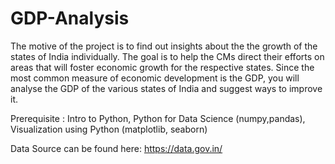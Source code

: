 # GDP-Analysis
The motive of the project is to find out insights about the the growth of the states of India individually. 
The goal is to help the CMs direct their efforts on areas that will foster economic growth for the respective states.
Since the most common measure of economic development is the GDP, you will analyse the GDP of the various states of India and suggest ways to improve it.

Prerequisite : Intro to Python, Python for Data Science (numpy,pandas), Visualization using Python (matplotlib, seaborn)

 Data Source can be found here: https://data.gov.in/
